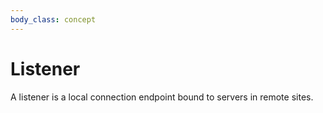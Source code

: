 ```yaml
---
body_class: concept
---
```


# Listener

<section>

A listener is a local connection endpoint bound to servers
in remote sites.

</section>
